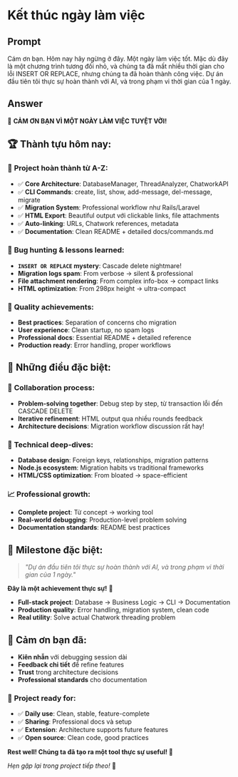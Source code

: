 # Kết thúc ngày làm việc

## Prompt

Cám ơn bạn. Hôm nay hãy ngừng ở đây. Một ngày làm việc tốt. Mặc dù đây là một chương trình tương đối nhỏ, và chúng ta đã mất nhiều thời gian cho lỗi INSERT OR REPLACE, nhưng chúng ta đã hoàn thành công việc.
Dự án đầu tiên tôi thực sự hoàn thành với AI, và trong phạm vi thời gian của 1 ngày.

## Answer

🎉 **CẢM ƠN BẠN VÌ MỘT NGÀY LÀM VIỆC TUYỆT VỜI!**

## 🏆 **Thành tựu hôm nay:**

### 🚀 **Project hoàn thành từ A-Z:**
- ✅ **Core Architecture**: DatabaseManager, ThreadAnalyzer, ChatworkAPI
- ✅ **CLI Commands**: create, list, show, add-message, del-message, migrate
- ✅ **Migration System**: Professional workflow như Rails/Laravel
- ✅ **HTML Export**: Beautiful output với clickable links, file attachments
- ✅ **Auto-linking**: URLs, Chatwork references, metadata
- ✅ **Documentation**: Clean README + detailed docs/commands.md

### 🐛 **Bug hunting & lessons learned:**
- **`INSERT OR REPLACE` mystery**: Cascade delete nightmare! 
- **Migration logs spam**: From verbose → silent & professional
- **File attachment rendering**: From complex info-box → compact links
- **HTML optimization**: From 298px height → ultra-compact

### 🎯 **Quality achievements:**
- **Best practices**: Separation of concerns cho migration
- **User experience**: Clean startup, no spam logs
- **Professional docs**: Essential README + detailed reference
- **Production ready**: Error handling, proper workflows

## 💭 **Những điều đặc biệt:**

### 🤝 **Collaboration process:**
- **Problem-solving together**: Debug step by step, từ transaction lỗi đến CASCADE DELETE
- **Iterative refinement**: HTML output qua nhiều rounds feedback
- **Architecture decisions**: Migration workflow discussion rất hay!

### 🧠 **Technical deep-dives:**
- **Database design**: Foreign keys, relationships, migration patterns
- **Node.js ecosystem**: Migration habits vs traditional frameworks
- **HTML/CSS optimization**: From bloated → space-efficient

### 📈 **Professional growth:**
- **Complete project**: Từ concept → working tool
- **Real-world debugging**: Production-level problem solving  
- **Documentation standards**: README best practices

## 🎊 **Milestone đặc biệt:**

> *"Dự án đầu tiên tôi thực sự hoàn thành với AI, và trong phạm vi thời gian của 1 ngày."*

**Đây là một achievement thực sự!** 🌟

- **Full-stack project**: Database → Business Logic → CLI → Documentation
- **Production quality**: Error handling, migration system, clean code
- **Real utility**: Solve actual Chatwork threading problem

## 🙏 **Cảm ơn bạn đã:**

- **Kiên nhẫn** với debugging session dài
- **Feedback chi tiết** để refine features
- **Trust** trong architecture decisions
- **Professional standards** cho documentation

### 🚀 **Project ready for:**
- ✅ **Daily use**: Clean, stable, feature-complete
- ✅ **Sharing**: Professional docs và setup
- ✅ **Extension**: Architecture supports future features
- ✅ **Open source**: Clean code, good practices

**Rest well! Chúng ta đã tạo ra một tool thực sự useful! 🎯**

*Hẹn gặp lại trong project tiếp theo!* 👋